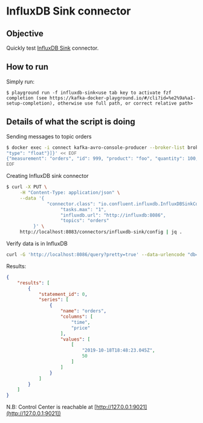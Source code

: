 # InfluxDB Sink connector



## Objective

Quickly test [InfluxDB Sink](https://docs.confluent.io/current/connect/kafka-connect-influxdb/influx-db-sink-connector/index.html#quick-start) connector.




## How to run

Simply run:

```
$ playground run -f influxdb-sink<use tab key to activate fzf completion (see https://kafka-docker-playground.io/#/cli?id=%e2%9a%a1-setup-completion), otherwise use full path, or correct relative path>
```

## Details of what the script is doing

Sending messages to topic orders

```bash
$ docker exec -i connect kafka-avro-console-producer --broker-list broker:9092 --property schema.registry.url=http://schema-registry:8081 --topic orders --property value.schema='{"type":"record","name":"myrecord","fields":[{"name":"measurement","type":"string"},{"name":"id","type":"int"},{"name":"product", "type": "string"}, {"name":"quantity", "type": "int"}, {"name":"price",
"type": "float"}]}' << EOF
{"measurement": "orders", "id": 999, "product": "foo", "quantity": 100, "price": 50}
EOF
```

Creating InfluxDB sink connector

```bash
$ curl -X PUT \
     -H "Content-Type: application/json" \
     --data '{
               "connector.class": "io.confluent.influxdb.InfluxDBSinkConnector",
                    "tasks.max": "1",
                    "influxdb.url": "http://influxdb:8086",
                    "topics": "orders"
          }' \
     http://localhost:8083/connectors/influxdb-sink/config | jq .
```

Verify data is in InfluxDB

```bash
curl -G 'http://localhost:8086/query?pretty=true' --data-urlencode "db=orders" --data-urlencode "q=SELECT \"price\" FROM \"orders\""
```

Results:

```json
{
    "results": [
        {
            "statement_id": 0,
            "series": [
                {
                    "name": "orders",
                    "columns": [
                        "time",
                        "price"
                    ],
                    "values": [
                        [
                            "2019-10-18T18:48:23.045Z",
                            50
                        ]
                    ]
                }
            ]
        }
    ]
}
```

N.B: Control Center is reachable at [http://127.0.0.1:9021](http://127.0.0.1:9021])
